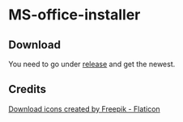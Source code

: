 # MS-office-installer

## Download
You need to go under [release](https://github.com/Fantazzj/MS-office-installer/releases) and get the newest.

## Credits

<a href="https://www.flaticon.com/free-icons/download" title="download icons">Download icons created by Freepik - Flaticon</a>

